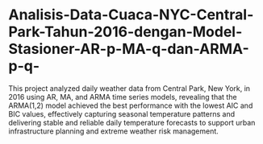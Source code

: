 # Analisis-Data-Cuaca-NYC-Central-Park-Tahun-2016-dengan-Model-Stasioner-AR-p-MA-q-dan-ARMA-p-q-

This project analyzed daily weather data from Central Park, New York, in 2016 using AR, MA, and ARMA time series models, revealing that the ARMA(1,2) model achieved the best performance with the lowest AIC and BIC values, effectively capturing seasonal temperature patterns and delivering stable and reliable daily temperature forecasts to support urban infrastructure planning and extreme weather risk management.
